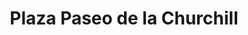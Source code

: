 ---
title: "Plaza Paseo de la Churchill"
url: /santo-domingo/plaza-paseo-de-la-churchill/
shop: Einkaufszentrum
---